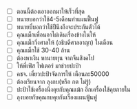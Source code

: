 - [ ] ตอนนี้ต้องเอาออกมาให้เร็วที่สุด
- [ ] ทนายบอกว่าใช้4-5เดือนทำแผนฟื้นฟู
- [ ] ทนายบี๋บอกว่าใช้ปีนึงถึงจะประกันตัวได้
- [ ] คุณแม็กเพื่อนอาไผ่เดินเรื่องข้างในให้
- [ ] คุณแม็กวิ่งศาลให้ (อธิบดีศาลอาญา) ในเดือน
- [ ] คุณแม็กใช้ 30-40 ล้าน
- [ ] ต้องหาเงิน หานายทุน จากจีนสิงคโป
- [ ] ให้พี่เฟิส ไฟเตอร์ มาช่วยปะป้า
- [ ] คชจ. เดี๋ยวปะป้าจัดการให้ เดือนละ50000
- [ ] ต้องเรียนจาก ลุงกบ(หรือ กต ไม่รู้)
- [ ] ปะป้าใช้เครื่องนึงคุยกับคุณแม้ก อีกเครื่องใช้คุยภายใน
- [ ] ลุงบอยกับคุณกบคุยกันเรื่องแผนฟู้นฟู